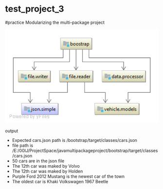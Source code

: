 # test_project_3
#practice Modularizing the multi-package project

![Alt text](./dependency-diagram.svg?sanitize=true)

output 


* Expected cars.json path is /bootstrap/target/classes/cars.json
* file path is /E:/00IJ/ProjectSpace/javamultipackageproject/bootstrap/target/classes/cars.json
* 50 cars are in the json file
* The 12th car was maked by Volvo
* The 12th car was maked by Holden
* Purple Ford 2012 Mustang is the newest car of the town
* The oldest car is Khaki Volkswagen 1967 Beetle